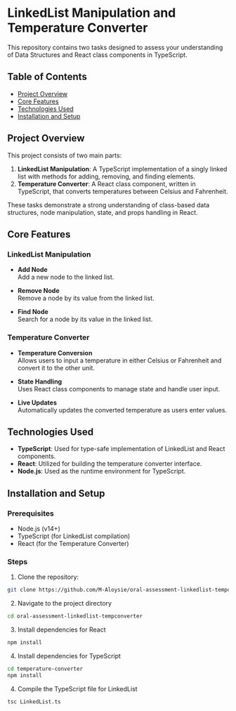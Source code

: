 # LinkedList Manipulation and Temperature Converter

This repository contains two tasks designed to assess your understanding of Data Structures and React class components in TypeScript.

## Table of Contents

- [Project Overview](#project-overview)
- [Core Features](#core-features)
- [Technologies Used](#technologies-used)
- [Installation and Setup](#installation-and-setup)
## Project Overview

This project consists of two main parts:

1. **LinkedList Manipulation**: A TypeScript implementation of a singly linked list with methods for adding, removing, and finding elements.
2. **Temperature Converter**: A React class component, written in TypeScript, that converts temperatures between Celsius and Fahrenheit.

These tasks demonstrate a strong understanding of class-based data structures, node manipulation, state, and props handling in React.

## Core Features

### LinkedList Manipulation

- **Add Node**  
  Add a new node to the linked list.
  
- **Remove Node**  
  Remove a node by its value from the linked list.
  
- **Find Node**  
  Search for a node by its value in the linked list.

### Temperature Converter

- **Temperature Conversion**  
  Allows users to input a temperature in either Celsius or Fahrenheit and convert it to the other unit.
  
- **State Handling**  
  Uses React class components to manage state and handle user input.
  
- **Live Updates**  
  Automatically updates the converted temperature as users enter values.

## Technologies Used

- **TypeScript**: Used for type-safe implementation of LinkedList and React components.
- **React**: Utilized for building the temperature converter interface.
- **Node.js**: Used as the runtime environment for TypeScript.

## Installation and Setup

### Prerequisites

- Node.js (v14+)
- TypeScript (for LinkedList compilation)
- React (for the Temperature Converter)

### Steps

1. Clone the repository:

```bash
git clone https://github.com/M-Aloysie/oral-assessment-linkedlist-tempconverter.git
```

2. Navigate to the project directory

```bash
cd oral-assessment-linkedlist-tempconverter
```

3. Install dependencies for React
```bash
npm install
```

4. Install dependencies for TypeScript
```bash
cd temperature-converter
npm install
```

4. Compile the TypeScript file for LinkedList
```bash
tsc LinkedList.ts
```
